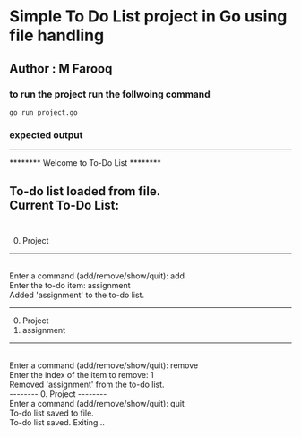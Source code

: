 # Simple To Do List project in Go using file handling
## Author : M Farooq

### to run the project run the follwoing command
`go run project.go`

### expected output

<hr>
******** Welcome to To-Do List ********<br>

To-do list loaded from file.<br>
Current To-Do List:<br>
<br>
--------
0. Project
--------
<br>
Enter a command (add/remove/show/quit): add
<br>
Enter the to-do item: assignment
<br>
Added 'assignment' to the to-do list.

--------
0. Project
1. assignment
--------
<br>
Enter a command (add/remove/show/quit): remove
<br>
Enter the index of the item to remove: 1
<br>
Removed 'assignment' from the to-do list.
<br>
--------
0. Project
--------
<br>
Enter a command (add/remove/show/quit): quit
<br>
To-do list saved to file.<br>
To-do list saved. Exiting...